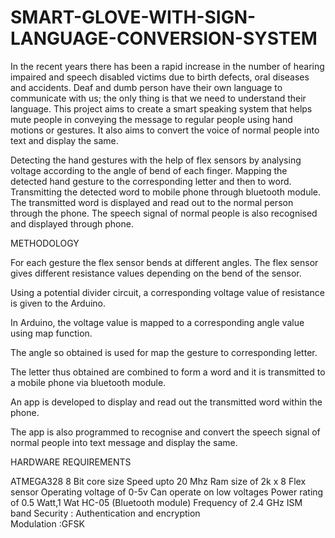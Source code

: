 # SMART-GLOVE-WITH-SIGN-LANGUAGE-CONVERSION-SYSTEM
 In the recent years there has been a rapid increase in the number of hearing impaired and speech disabled victims due to birth defects, oral diseases and accidents.
Deaf and dumb person have their own language to communicate with us; the only thing is that we need to understand their language. 
This project aims to create a smart speaking system that helps mute people in conveying the message to regular people using hand motions or gestures.
It also aims to convert the voice of normal people into text and display the same.

Detecting the hand gestures with the help of flex sensors by analysing voltage according to the angle of bend of each finger.
Mapping the detected hand gesture to the corresponding letter and then to word.
Transmitting the detected word to mobile phone through bluetooth module. The transmitted word is displayed and read out to the normal person through the phone.
The speech signal of normal people is also recognised and displayed through phone.

METHODOLOGY

For each gesture the flex sensor bends at different angles. The flex sensor gives different resistance values depending on the bend of the sensor.

Using a potential divider circuit, a corresponding voltage value of resistance is given to the Arduino.

In Arduino, the voltage value is mapped to a corresponding  angle value using map function.

The angle so obtained is used for map the gesture to corresponding letter.

The letter thus obtained are combined to form a word and it is transmitted to a  mobile phone via bluetooth module.

An app is developed to display and read out the transmitted word within the phone.

The app is also programmed to recognise and convert the speech signal of normal people into text message and display the same.

HARDWARE REQUIREMENTS

ATMEGA328
8 Bit core size
Speed upto 20 Mhz
Ram size of 2k x 8
Flex sensor
Operating voltage of 0-5v
Can operate on low voltages
Power rating of 0.5 Watt,1 Wat
HC-05 (Bluetooth module)
Frequency of 2.4 GHz ISM band
Security : Authentication and encryption    
Modulation :GFSK
